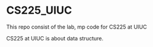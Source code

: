 # CS225_UIUC
This repo consist of the lab, mp code for CS225 at UIUC

CS225 at UIUC is about data structure.
